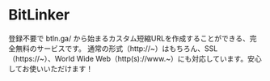 # BitLinker
登録不要で btln.ga/ から始まるカスタム短縮URLを作成することができる、完全無料のサービスです。 通常の形式（http://~）はもちろん、SSL（https://~）、World Wide Web（http(s)://www.~）にも対応しています。安心してお使いいただけます！ 
